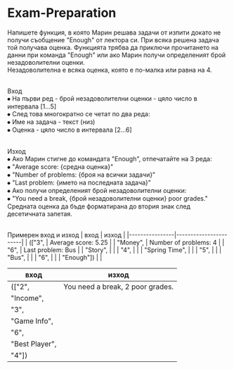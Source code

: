 # Exam-Preparation
Напишете функция, в която Марин решава задачи от изпити докато не получи съобщение "Enough" от лектора си. При всяка решена задача той получава оценка. Функцията трябва да приключи прочитането на данни при команда "Enough" или ако Марин получи определеният брой незадоволителни оценки.
<br>Незадоволителна е всяка оценка, която е по-малка или равна на 4.

<br>Вход
<br>⦁	На първи ред - брой незадоволителни оценки - цяло число в интервала [1…5]
<br>⦁	След това многократно се четат по два реда:
<br>⦁	Име на задача - текст (низ)
<br>⦁	Оценка - цяло число в интервала [2…6]

<br>Изход
<br>⦁	Ако Марин стигне до командата "Enough", отпечатайте на 3 реда: 
<br>⦁	"Average score: {средна оценка}"
<br>⦁	"Number of problems: {броя на всички задачи}"
<br>⦁	"Last problem: {името на последната задача}"
<br>⦁	Ако получи определеният брой незадоволителни оценки:
<br>⦁	"You need a break, {брой незадоволителни оценки} poor grades."
<br>Средната оценка да бъде форматирана до втория знак след десетичната запетая. 

<br>Примерен вход и изход
| вход           | изход                 |
|----------------|-----------------------|
| (["3",         | Average score: 5.25   |
| "Money",       | Number of problems: 4 |
| "6",           | Last problem: Bus     |
| "Story",       |                       |
| "4",           |                       |
| "Spring Time", |                       |
| "5",           |                       |
| "Bus",         |                       |
| "6",           |                       |
| "Enough"])     |                       |

| вход           | изход                            |
|----------------|----------------------------------|
| (["2",         | You need a break, 2 poor grades. |
| "Income",      |                                  |
| "3",           |                                  |
| "Game Info",   |                                  |
| "6",           |                                  |
| "Best Player", |                                  |
| "4"])          |                                  |
